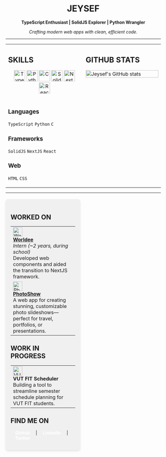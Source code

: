 <div align="center">

# JEYSEF

**TypeScript Enthusiast | SolidJS Explorer | Python Wrangler**

*Crafting modern web apps with clean, efficient code.*

</div>

---

<table align="center" width="100%" border="0" cellspacing="0" cellpadding="0">
<tr>
<td width="50%" valign="top">

## SKILLS

<div align="center">
<img src="https://img.shields.io/badge/-TypeScript-007ACC?style=for-the-badge&logo=typescript&logoColor=white" alt="TypeScript" height="36" />
<img src="https://img.shields.io/badge/-Python-3776AB?style=for-the-badge&logo=python&logoColor=white" alt="Python" height="36" />
<img src="https://img.shields.io/badge/-C-A8B9CC?style=for-the-badge&logo=c&logoColor=white" alt="C" height="36" />

<img src="https://img.shields.io/badge/-SolidJS-2C4F7C?style=for-the-badge&logo=solid&logoColor=white" alt="SolidJS" height="36" />
<img src="https://img.shields.io/badge/-NextJS-000000?style=for-the-badge&logo=next.js&logoColor=white" alt="NextJS" height="36" />
<img src="https://img.shields.io/badge/-React-61DAFB?style=for-the-badge&logo=react&logoColor=black" alt="React" height="36" />
</div>


<br>

### Languages
`TypeScript` `Python` `C`

### Frameworks
`SolidJS` `NextJS` `React`

### Web
`HTML` `CSS`

</td>
<td width="50%" valign="top">

## GITHUB STATS

<img src="https://github-readme-stats.vercel.app/api?username=Jeysef&show_icons=true&theme=dark" alt="Jeysef's GitHub stats" width="100%" />

</td>
</tr>
</table>

---

<div style="display: grid; grid-template-columns: 1fr 1fr; gap: 20px; margin: 20px 0;">

<div style="padding: 16px; background-color: #f0f0f0; border-radius: 8px; box-shadow: 0 4px 6px rgba(0,0,0,0.1);">

## WORKED ON

<table>
  <tr>
    <td align="start">
      <img src="https://img.shields.io/badge/-Worldee-ff6b6b?style=for-the-badge" height="30" alt="Worldee"/>
      <br>
      <a href="https://www.worldee.com"><b>Worldee</b></a>
      <br>
      <i>Intern (~2 years, during school)</i>
      <br>
      Developed web components and aided the transition to NextJS framework.
    </td>
  </tr>
  <tr>
    <td align="start">
      <img src="https://img.shields.io/badge/-PhotoShow-4dabf7?style=for-the-badge" height="30" alt="PhotoShow"/>
      <br>
      <a href="https://photoshow-jeysefs-projects.vercel.app/"><b>PhotoShow</b></a>
      <br>
      A web app for creating stunning, customizable photo slideshows—perfect for travel, portfolios, or presentations.
    </td>
  </tr>
</table>

## WORK IN PROGRESS

<table>
  <tr>
    <td align="start">
      <img src="https://img.shields.io/badge/-VUT_FIT_Scheduler-6b8e23?style=for-the-badge" height="30" alt="VUT FIT Scheduler"/>
      <br>
      <b>VUT FIT Scheduler</b>
      <br>
      Building a tool to streamline semester schedule planning for VUT FIT students.
    </td>
  </tr>
</table>

## FIND ME ON

<a href="https://github.com/Jeysef" style="display: inline-block; margin: 0 15px; text-decoration: none; color: white; font-weight: bold;">GitHub</a> |
<a href="https://www.linkedin.com/in/josef-michal%C3%ADk-89b259236/" style="display: inline-block; margin: 0 15px; text-decoration: none; color: white; font-weight: bold;">LinkedIn</a> |
<a href="https://twitter.com/yourprofile" style="display: inline-block; margin: 0 15px; text-decoration: none; color: white; font-weight: bold;">Twitter</a>

</div>
